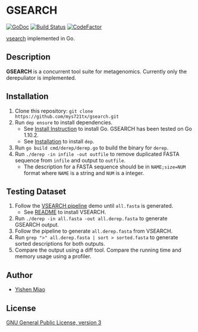 # GSEARCH

[![GoDoc](https://godoc.org/github.com/mys721tx/gsearch?status.svg)](https://godoc.org/github.com/mys721tx/gsearch)
[![Build Status](https://travis-ci.com/mys721tx/gsearch.svg?branch=master)](https://travis-ci.com/mys721tx/gsearch)
[![CodeFactor](https://www.codefactor.io/repository/github/mys721tx/gsearch/badge)](https://www.codefactor.io/repository/github/mys721tx/gsearch)

[vsearch](https://github.com/torognes/vsearch) implemented in Go.

## Description

**GSEARCH** is a concurrent tool suite for metagenomics. Currently only the
derepuliator is implemented.

## Installation

1. Clone this repository: `git clone https://github.com/mys721tx/gsearch.git`
2. Run `dep ensure` to install dependencies.
    * See [Install Instruction](https://golang.org/doc/install) to install Go.
        GSEARCH has been tested on Go 1.10.2.
    * See [Installation](https://golang.github.io/dep/docs/installation.html) to
        install `dep`.
3. Run `go build cmd/derep/derep.go` to build the binary for `derep`.
4. Run `./derep -in infile -out outfile` to remove duplicated FASTA sequence
    from `infile` and output to `outfile`.
    * The description for a FASTA sequence should be in `NAME;size=NUM` format
        where `NAME` is a string and `NUM` is a integer.

## Testing Dataset

1. Follow the [VSEARCH pipeline](https://github.com/torognes/vsearch/wiki/VSEARCH-pipeline)
    demo until `all.fasta` is generated.
    * See [README](https://github.com/torognes/vsearch) to install VSEARCH.
2. Run `./derep -in all.fasta -out all.derep.fasta` to generate GSEARCH output.
3. Follow the pipeline to generate `all.derep.fasta` from VSEARCH.
4. Run `grep ">" all.derep.fasta | sort > sorted.fasta` to generate sorted
    descriptions for both outputs.
5. Compare the output using a diff tool. Compare the running time and memory
    usage using a profiler.

## Author

* [Yishen Miao](https://github.com/mys721tx)

## License

[GNU General Public License, version 3](http://www.gnu.org/licenses/gpl-3.0.html)
